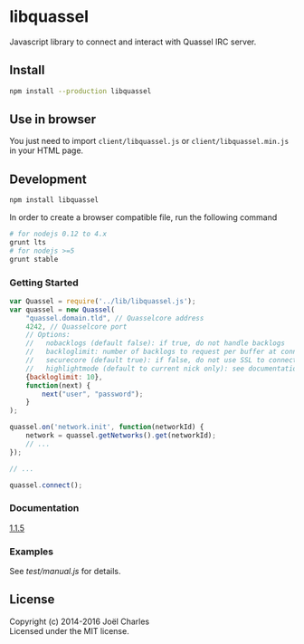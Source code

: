 # libquassel
Javascript library to connect and interact with Quassel IRC server.

## Install
```sh
npm install --production libquassel
```

## Use in browser
You just need to import `client/libquassel.js` or `client/libquassel.min.js` in your HTML page.

## Development
```sh
npm install libquassel
```

In order to create a browser compatible file, run the following command
```sh
# for nodejs 0.12 to 4.x
grunt lts
# for nodejs >=5
grunt stable
```

### Getting Started
```javascript
var Quassel = require('../lib/libquassel.js');
var quassel = new Quassel(
    "quassel.domain.tld", // Quasselcore address
    4242, // Quasselcore port
    // Options:
    //   nobacklogs (default false): if true, do not handle backlogs
    //   backloglimit: number of backlogs to request per buffer at connection
    //   securecore (default true): if false, do not use SSL to connect to the core
    //   highlightmode (default to current nick only): see documentation
    {backloglimit: 10}, 
    function(next) {
        next("user", "password");
    }
);

quassel.on('network.init', function(networkId) {
    network = quassel.getNetworks().get(networkId);
    // ...
});

// ...

quassel.connect();
```

### Documentation
[1.1.5](https://magne4000.github.com/libquassel/1.1.10 "libquassel 1.1.10 documentation")

### Examples
See _test/manual.js_ for details.

## License
Copyright (c) 2014-2016 Joël Charles  
Licensed under the MIT license.
